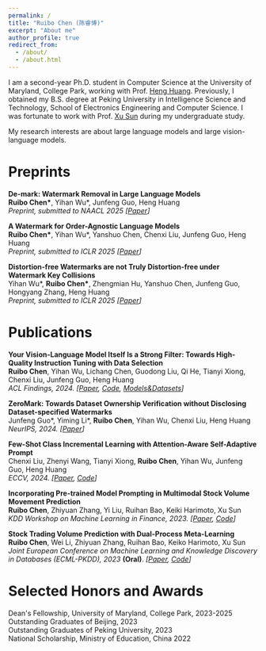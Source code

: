```yaml
---
permalink: /
title: "Ruibo Chen (陈睿博)"
excerpt: "About me"
author_profile: true
redirect_from: 
  - /about/
  - /about.html
---
```


I am a second-year Ph.D. student in Computer Science at the University of Maryland, College Park, working with Prof. [Heng Huang](https://www.cs.umd.edu/~heng/). Previously, I obtained my B.S. degree at Peking University in Intelligence Science and Technology, School of Electronics Engineering and Computer Science. I was fortunate to work with Prof. [Xu Sun](https://xusun.org/) during my undergraduate study.


My research interests are about large language models and large vision-language models.


Preprints
======
**De-mark: Watermark Removal in Large Language Models**<br>
**Ruibo Chen\***, Yihan Wu\*, Junfeng Guo, Heng Huang<br>
*Preprint, submitted to NAACL 2025 \[[Paper](https://arxiv.org/abs/2410.13808)]*

**A Watermark for Order-Agnostic Language Models**<br>
**Ruibo Chen\***, Yihan Wu\*, Yanshuo Chen, Chenxi Liu, Junfeng Guo, Heng Huang<br>
*Preprint, submitted to ICLR 2025 \[[Paper](https://arxiv.org/abs/2410.13805)]*


**Distortion-free Watermarks are not Truly Distortion-free under Watermark Key Collisions**<br>
Yihan Wu\*, **Ruibo Chen\***, Zhengmian Hu, Yanshuo Chen, Junfeng Guo, Hongyang Zhang, Heng Huang<br>
*Preprint, submitted to ICLR 2025 \[[Paper](https://arxiv.org/abs/2406.02603)]*


Publications
======

**Your Vision-Language Model Itself Is a Strong Filter: Towards High-Quality Instruction Tuning with Data Selection**<br>
**Ruibo Chen**, Yihan Wu, Lichang Chen, Guodong Liu, Qi He, Tianyi Xiong, Chenxi Liu, Junfeng Guo, Heng Huang<br>
*ACL Findings, 2024. \[[Paper](https://arxiv.org/abs/2402.12501), [Code](https://github.com/RayRuiboChen/Self-Filter), [Models&Datasets](https://huggingface.co/RayRuiboChen)\]*

**ZeroMark: Towards Dataset Ownership Verification without Disclosing Dataset-specified Watermarks**<br>
Junfeng Guo\*, Yiming Li\*, **Ruibo Chen**, Yihan Wu, Chenxi Liu, Heng Huang<br>
*NeurIPS, 2024. \[[Paper](https://neurips.cc/virtual/2024/poster/96006)\]*

**Few-Shot Class Incremental Learning with Attention-Aware Self-Adaptive Prompt**<br>
Chenxi Liu, Zhenyi Wang, Tianyi Xiong, **Ruibo Chen**, Yihan Wu, Junfeng Guo, Heng Huang<br>
*ECCV, 2024. \[[Paper](https://arxiv.org/pdf/2403.09857), [Code](https://github.com/DawnLIU35/FSCIL-ASP)\]*

**Incorporating Pre-trained Model Prompting in Multimodal Stock Volume Movement Prediction**<br>
**Ruibo Chen**, Zhiyuan Zhang, Yi Liu, Ruihan Bao, Keiki Harimoto, Xu Sun<br>
*KDD Workshop on Machine Learning in Finance, 2023. \[[Paper](https://arxiv.org/abs/2309.05608), [Code](https://github.com/RayRuiboChen/ProMUSE)\]*

**Stock Trading Volume Prediction with Dual-Process Meta-Learning**<br>
**Ruibo Chen**, Wei Li, Zhiyuan Zhang, Ruihan Bao, Keiko Harimoto, Xu Sun<br>
*Joint European Conference on Machine Learning and Knowledge Discovery in Databases (ECML-PKDD), 2023* **(Oral)**. *\[[Paper](https://arxiv.org/abs/2211.01762), [Code](https://github.com/RayRuiboChen/DPML)\]*

Selected Honors and Awards
======
Dean's Fellowship, University of Maryland, College Park, 2023-2025<br>
Outstanding Graduates of Beijing, 2023<br>
Outstanding Graduates of Peking University, 2023<br>
National Scholarship, Ministry of Education, China 2022<br>